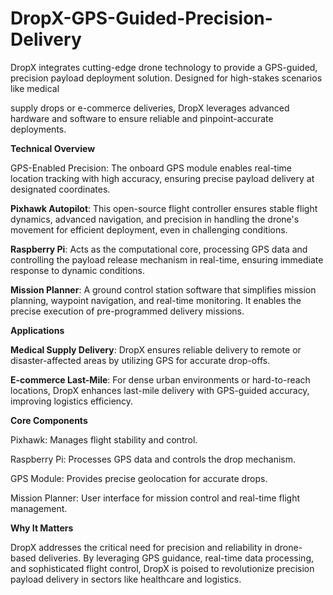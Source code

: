 # DropX-GPS-Guided-Precision-Delivery

DropX integrates cutting-edge drone technology to provide a GPS-guided, precision payload deployment solution. Designed for high-stakes scenarios like medical

supply drops or e-commerce deliveries, DropX leverages advanced hardware and software to ensure reliable and pinpoint-accurate deployments.

**Technical Overview**

GPS-Enabled Precision: The onboard GPS module enables real-time location tracking with high accuracy, ensuring precise payload delivery at designated 
coordinates.

**Pixhawk Autopilot**: This open-source flight controller ensures stable flight dynamics, advanced navigation, and precision in handling the drone's movement for efficient deployment, even in challenging conditions.

**Raspberry Pi**: Acts as the computational core, processing GPS data and controlling the payload release mechanism in real-time, ensuring immediate response to dynamic conditions.

**Mission Planner**: A ground control station software that simplifies mission planning, waypoint navigation, and real-time monitoring. It enables the precise execution of pre-programmed delivery missions.

**Applications**

**Medical Supply Delivery**: DropX ensures reliable delivery to remote or disaster-affected areas by utilizing GPS for accurate drop-offs.

**E-commerce Last-Mile**: For dense urban environments or hard-to-reach locations, DropX enhances last-mile delivery with GPS-guided accuracy, improving logistics efficiency.

**Core Components**

Pixhawk: Manages flight stability and control.

Raspberry Pi: Processes GPS data and controls the drop mechanism.

GPS Module: Provides precise geolocation for accurate drops.

Mission Planner: User interface for mission control and real-time flight management.

**Why It Matters**

DropX addresses the critical need for precision and reliability in drone-based deliveries. By leveraging GPS guidance, real-time data processing, and 
sophisticated flight control, DropX is poised to revolutionize precision payload delivery in sectors like healthcare and logistics.
